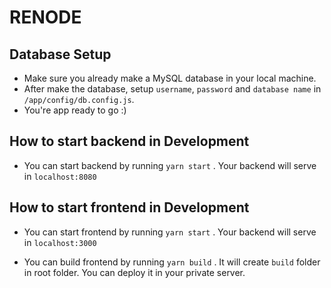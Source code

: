 # RENODE

## Database Setup
- Make sure you already make a MySQL database in your local machine.
- After make the database, setup ```username```, ```password``` and ```database name``` in ```/app/config/db.config.js```.
- You're app ready to go :)
## How to start backend in Development

- You can start backend by running ```yarn start``` . Your backend will serve in ```localhost:8080```

## How to start frontend in Development

- You can start frontend by running ```yarn start``` . Your backend will serve in ```localhost:3000```

- You can build frontend by running ```yarn build``` . It will create ```build``` folder in root folder. You can deploy it in your private server.